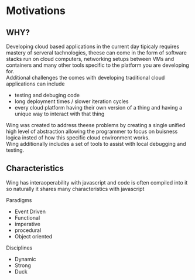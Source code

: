 # Motivations
## WHY?
Developing cloud based applications in the current day tipicaly requires mastery of serveral tachnologies, theese can come in the form of software stacks run on cloud computers, networking setups between VMs and containers and many other tools specific to the platform you are developing for.   
Additional challenges the comes with developing traditional cloud applications can include
- testing and debuging code
- long deployment times / slower iteration cycles
- every cloud platform having their own version of a thing and having a unique way to interact with that thing



Wing was created to address theese problems by creating a single unified high level of abstraction allowing the programmer to focus on buisness logica insted of how this specific cloud environment works.  
Wing additionally includes a set of tools to assist with local debugging and testing.

## Characteristics 
Wing has interaoperability with javascript and code is often compiled into it so naturally it shares many characteristics with javascript  

Paradigms
- Event Driven
- Functional
- imperative
- procedural
- Object oriented

Disciplines
- Dynamic
- Strong
- Duck
